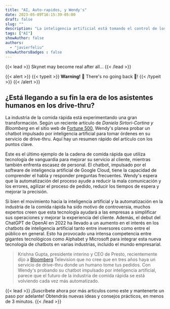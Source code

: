 ```yaml
---
title: "AI, Auto-rapidos, y Wendy's"
date: 2023-05-09T16:15:39-05:00
draft: false
slug: ""
description: "La inteligencia artificial está tomando el control de los servicios de drive-thru, y Wendy's es la última en unirse al juego"
tags: ["AI"]
showAuthor: false
authors:
  - "javierfeliu"
showAuthorsBadges : false  
---
```

{{< lead >}}
Skynet may become real after all...
{{< /lead >}}

{{< alert >}}
{{< typeit >}}
**Warning!** 🤖 There's no going back 🤖!
{{< /typeit >}}
{{< /alert >}}

## ¿Está llegando a su fin la era de los asistentes humanos en los drive-thru?

La industria de la comida rápida está experimentando una gran transformación. Según un reciente artículo de *Daniela Sirtori-Cortina y Bloomberg* en el sitio web de [Fortune 500](https://fortune.com/2023/05/09/wendys-ai-powered-chatbot-drive-thru-orders/), Wendy's planea probar un chatbot impulsado por inteligencia artificial para tomar órdenes en su servicio de drive-thru. Aquí hay un resumen rápido del artículo con los puntos clave.

Este es el último ejemplo de la cadena de comida rápida que utiliza tecnología de vanguardia para mejorar su servicio al cliente, mientras también enfrenta escasez de personal. El chatbot, impulsado por el software de inteligencia artificial de Google Cloud, tiene la capacidad de comprender el habla y responder preguntas frecuentes. Wendy's espera que la automatización del proceso ayude a reducir la mala comunicación y los errores, agilizar el proceso de pedido, reducir los tiempos de espera y mejorar la precisión.

Si bien el movimiento hacia la inteligencia artificial y la automatización en la industria de la comida rápida ha sido motivo de controversia, muchos expertos creen que esta tecnología ayudará a las empresas a simplificar sus operaciones y mejorar la experiencia del cliente. Además, el debut del ChatGPT de OpenAI en 2022 ha llevado a un aumento en el interés en los chatbots de inteligencia artificial tanto entre inversores como entre el público en general. Esto ha provocado una intensa competencia entre gigantes tecnológicos como Alphabet y Microsoft para integrar esta nueva tecnología de chatbots en varias industrias, incluido el mundo empresarial.

>Krishna Gupta, presidente interino y CEO de Presto, recientemente dijo a [Bloomberg](https://www.bloomberg.com/news/videos/2023-05-01/ai-s-impact-on-the-restaurant-industry-video) Television que no cree que en tres años haya un servicio de drive-thru donde un humano tome tus pedidos. Con Wendy's probando su chatbot impulsado por inteligencia artificial, parece que el futuro de la industria de comida rápida se está volviendo cada vez más automatizado.

{{< lead >}}
¡Suscríbete ahora por más articulos como este y mantenerte un paso por adelante! Obtendrás nuevas ideas y consejos prácticos, en menos de 3 minutos.
{{< /lead >}}
<script async data-uid="c675c53081" src="https://javier-feliu.ck.page/c675c53081/index.js"></script>

